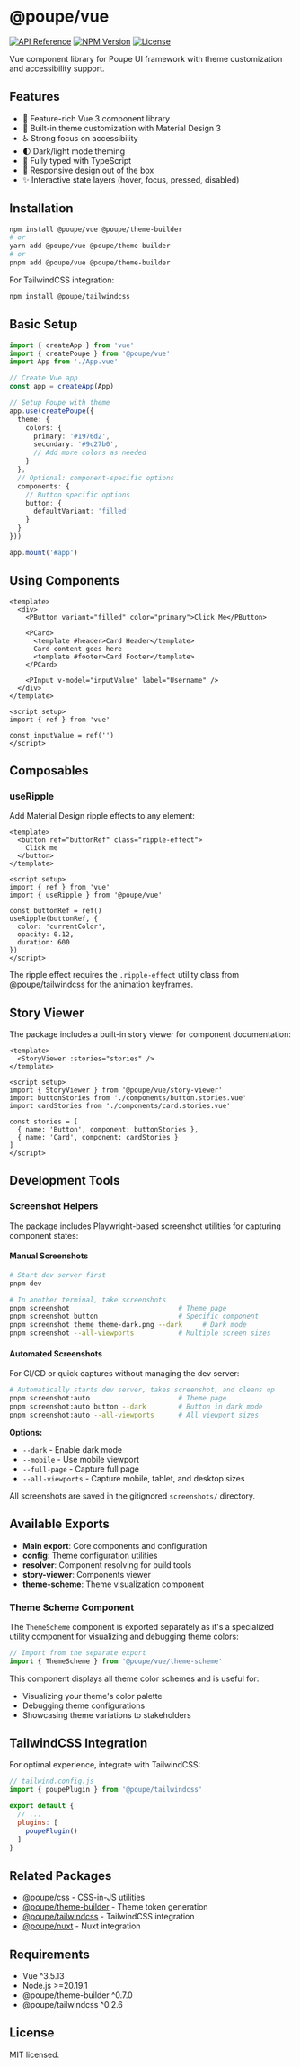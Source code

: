 # @poupe/vue

[![API Reference][jsdocs-shield]][jsdocs-link]
[![NPM Version][npm-shield]][npm-link]
[![License][license-shield]][license-link]

Vue component library for Poupe UI framework with theme customization
and accessibility support.

## Features

- 🧩 Feature-rich Vue 3 component library
- 🎨 Built-in theme customization with Material Design 3
- ♿ Strong focus on accessibility
- 🌓 Dark/light mode theming
- 🔧 Fully typed with TypeScript
- 📱 Responsive design out of the box
- ✨ Interactive state layers (hover, focus, pressed, disabled)

## Installation

```bash
npm install @poupe/vue @poupe/theme-builder
# or
yarn add @poupe/vue @poupe/theme-builder
# or
pnpm add @poupe/vue @poupe/theme-builder
```

For TailwindCSS integration:

```bash
npm install @poupe/tailwindcss
```

## Basic Setup

```typescript
import { createApp } from 'vue'
import { createPoupe } from '@poupe/vue'
import App from './App.vue'

// Create Vue app
const app = createApp(App)

// Setup Poupe with theme
app.use(createPoupe({
  theme: {
    colors: {
      primary: '#1976d2',
      secondary: '#9c27b0',
      // Add more colors as needed
    }
  },
  // Optional: component-specific options
  components: {
    // Button specific options
    button: {
      defaultVariant: 'filled'
    }
  }
}))

app.mount('#app')
```

## Using Components

```vue
<template>
  <div>
    <PButton variant="filled" color="primary">Click Me</PButton>

    <PCard>
      <template #header>Card Header</template>
      Card content goes here
      <template #footer>Card Footer</template>
    </PCard>

    <PInput v-model="inputValue" label="Username" />
  </div>
</template>

<script setup>
import { ref } from 'vue'

const inputValue = ref('')
</script>
```

## Composables

### useRipple

Add Material Design ripple effects to any element:

```vue
<template>
  <button ref="buttonRef" class="ripple-effect">
    Click me
  </button>
</template>

<script setup>
import { ref } from 'vue'
import { useRipple } from '@poupe/vue'

const buttonRef = ref()
useRipple(buttonRef, {
  color: 'currentColor',
  opacity: 0.12,
  duration: 600
})
</script>
```

The ripple effect requires the `.ripple-effect` utility class from @poupe/tailwindcss
for the animation keyframes.

## Story Viewer

The package includes a built-in story viewer for component documentation:

```vue
<template>
  <StoryViewer :stories="stories" />
</template>

<script setup>
import { StoryViewer } from '@poupe/vue/story-viewer'
import buttonStories from './components/button.stories.vue'
import cardStories from './components/card.stories.vue'

const stories = [
  { name: 'Button', component: buttonStories },
  { name: 'Card', component: cardStories }
]
</script>
```

## Development Tools

### Screenshot Helpers

The package includes Playwright-based screenshot utilities for capturing
component states:

#### Manual Screenshots

```bash
# Start dev server first
pnpm dev

# In another terminal, take screenshots
pnpm screenshot                           # Theme page
pnpm screenshot button                    # Specific component
pnpm screenshot theme theme-dark.png --dark     # Dark mode
pnpm screenshot --all-viewports           # Multiple screen sizes
```

#### Automated Screenshots

For CI/CD or quick captures without managing the dev server:

```bash
# Automatically starts dev server, takes screenshot, and cleans up
pnpm screenshot:auto                      # Theme page
pnpm screenshot:auto button --dark        # Button in dark mode
pnpm screenshot:auto --all-viewports      # All viewport sizes
```

**Options:**
- `--dark` - Enable dark mode
- `--mobile` - Use mobile viewport
- `--full-page` - Capture full page
- `--all-viewports` - Capture mobile, tablet, and desktop sizes

All screenshots are saved in the gitignored `screenshots/` directory.

## Available Exports

- **Main export**: Core components and configuration
- **config**: Theme configuration utilities
- **resolver**: Component resolving for build tools
- **story-viewer**: Components viewer
- **theme-scheme**: Theme visualization component

### Theme Scheme Component

The `ThemeScheme` component is exported separately as it's a
specialized utility component for visualizing and debugging theme colors:

```typescript
// Import from the separate export
import { ThemeScheme } from '@poupe/vue/theme-scheme'
```

This component displays all theme color schemes and is useful for:
- Visualizing your theme's color palette
- Debugging theme configurations
- Showcasing theme variations to stakeholders

## TailwindCSS Integration

For optimal experience, integrate with TailwindCSS:

```js
// tailwind.config.js
import { poupePlugin } from '@poupe/tailwindcss'

export default {
  // ...
  plugins: [
    poupePlugin()
  ]
}
```

## Related Packages

- [@poupe/css](../@poupe-css) - CSS-in-JS utilities
- [@poupe/theme-builder](../@poupe-theme-builder) - Theme token generation
- [@poupe/tailwindcss](../@poupe-tailwindcss) - TailwindCSS integration
- [@poupe/nuxt](../@poupe-nuxt) - Nuxt integration

## Requirements

- Vue ^3.5.13
- Node.js >=20.19.1
- @poupe/theme-builder ^0.7.0
- @poupe/tailwindcss ^0.2.6

## License

MIT licensed.

[jsdocs-shield]: https://img.shields.io/badge/jsDocs.io-reference-blue
[jsdocs-link]: https://www.jsdocs.io/package/@poupe/vue
[npm-shield]: https://img.shields.io/npm/v/@poupe/vue.svg
[npm-link]: https://www.npmjs.com/package/@poupe/vue
[license-shield]: https://img.shields.io/badge/License-MIT-blue.svg
[license-link]: ../../LICENCE.txt
